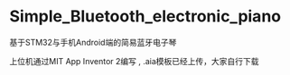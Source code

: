 # Simple_Bluetooth_electronic_piano
基于STM32与手机Android端的简易蓝牙电子琴

上位机通过MIT App Inventor 2编写 , .aia模板已经上传，大家自行下载
